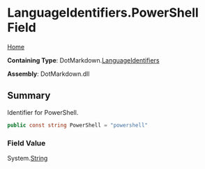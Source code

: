 <a name="_top"></a>

# LanguageIdentifiers\.PowerShell Field

[Home](../../../README.md#_top)

**Containing Type**: DotMarkdown\.[LanguageIdentifiers](../README.md#_top)

**Assembly**: DotMarkdown\.dll

## Summary

Identifier for PowerShell\.

```csharp
public const string PowerShell = "powershell"
```

### Field Value

System\.[String](https://docs.microsoft.com/en-us/dotnet/api/system.string)

